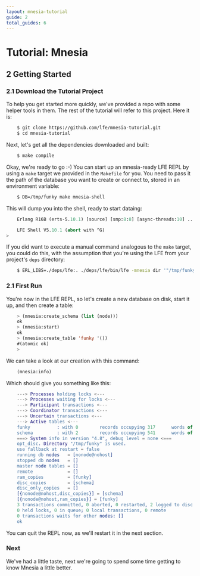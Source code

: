 ```yaml
---
layout: mnesia-tutorial
guide: 2
total_guides: 6
---
```

# Tutorial: Mnesia

## 2 Getting Started

### 2.1 Download the Tutorial Project

To help you get started more quickly, we've provided a repo with some helper
tools in them. The rest of the tutorial will refer to this project. Here it
is:

```bash
    $ git clone https://github.com/lfe/mnesia-tutorial.git
    $ cd mnesia-tutorial
```

Next, let's get all the dependencies downloaded and built:

```bash
    $ make compile
```

Okay, we're ready to go :-) You can start up an mnesia-ready LFE REPL by
using a ``make`` target we provided in the ``Makefile`` for you. You need to
pass it the path of the database you want to create or connect to, stored in
an environment variable:

```bash
    $ DB=/tmp/funky make mnesia-shell
```

This will dump you into the shell, ready to start dataing:

```cl
    Erlang R16B (erts-5.10.1) [source] [smp:8:8] [async-threads:10] ...

    LFE Shell V5.10.1 (abort with ^G)
>
```

If you did want to execute a manual command analogous to the ``make`` target,
you could do this, with the assumption that you're using the LFE from your
project's ``deps`` directory:

```bash
    $ ERL_LIBS=./deps/lfe:. ./deps/lfe/bin/lfe -mnesia dir '"/tmp/funky"'
```

### 2.1 First Run

You're now in the LFE REPL, so let's create a new database on disk, start it
up, and then create a table:

```cl
    > (mnesia:create_schema (list (node)))
    ok
    > (mnesia:start)
    ok
    > (mnesia:create_table 'funky '())
    #(atomic ok)
    >
```

We can take a look at our creation with this command:

```cl
    (mnesia:info)
```

Which should give you something like this:

```erlang
    ---> Processes holding locks <---
    ---> Processes waiting for locks <---
    ---> Participant transactions <---
    ---> Coordinator transactions <---
    ---> Uncertain transactions <---
    ---> Active tables <---
    funky          : with 0        records occupying 317      words of mem
    schema         : with 2        records occupying 541      words of mem
    ===> System info in version "4.8", debug level = none <===
    opt_disc. Directory "/tmp/funky" is used.
    use fallback at restart = false
    running db nodes   = [nonode@nohost]
    stopped db nodes   = []
    master node tables = []
    remote             = []
    ram_copies         = [funky]
    disc_copies        = [schema]
    disc_only_copies   = []
    [{nonode@nohost,disc_copies}] = [schema]
    [{nonode@nohost,ram_copies}] = [funky]
    3 transactions committed, 0 aborted, 0 restarted, 2 logged to disc
    0 held locks, 0 in queue; 0 local transactions, 0 remote
    0 transactions waits for other nodes: []
    ok
```

You can quit the REPL now, as we'll restart it in the next section.


### Next

We've had a little taste, next we're going to spend some time getting to know
Mnesia a little better.
